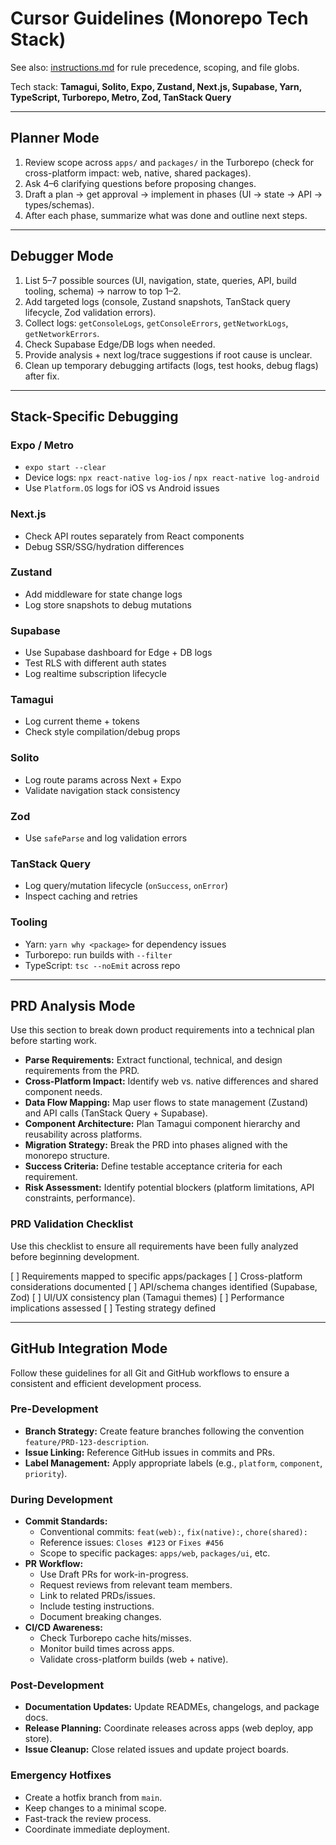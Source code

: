# Cursor Guidelines (Monorepo Tech Stack)

See also: [instructions.md](./instructions.md) for rule precedence, scoping, and file globs.

Tech stack: **Tamagui, Solito, Expo, Zustand, Next.js, Supabase, Yarn, TypeScript, Turborepo, Metro, Zod, TanStack Query**

---

## Planner Mode

1. Review scope across `apps/` and `packages/` in the Turborepo (check for cross-platform impact: web, native, shared packages).
2. Ask 4–6 clarifying questions before proposing changes.
3. Draft a plan → get approval → implement in phases (UI → state → API → types/schemas).
4. After each phase, summarize what was done and outline next steps.

---

## Debugger Mode

1. List 5–7 possible sources (UI, navigation, state, queries, API, build tooling, schema) → narrow to top 1–2.
2. Add targeted logs (console, Zustand snapshots, TanStack query lifecycle, Zod validation errors).
3. Collect logs: `getConsoleLogs`, `getConsoleErrors`, `getNetworkLogs`, `getNetworkErrors`.
4. Check Supabase Edge/DB logs when needed.
5. Provide analysis + next log/trace suggestions if root cause is unclear.
6. Clean up temporary debugging artifacts (logs, test hooks, debug flags) after fix.

---

## Stack-Specific Debugging

### Expo / Metro

* `expo start --clear`
* Device logs: `npx react-native log-ios` / `npx react-native log-android`
* Use `Platform.OS` logs for iOS vs Android issues

### Next.js

* Check API routes separately from React components
* Debug SSR/SSG/hydration differences

### Zustand

* Add middleware for state change logs
* Log store snapshots to debug mutations

### Supabase

* Use Supabase dashboard for Edge + DB logs
* Test RLS with different auth states
* Log realtime subscription lifecycle

### Tamagui

* Log current theme + tokens
* Check style compilation/debug props

### Solito

* Log route params across Next + Expo
* Validate navigation stack consistency

### Zod

* Use `safeParse` and log validation errors

### TanStack Query

* Log query/mutation lifecycle (`onSuccess`, `onError`)
* Inspect caching and retries

### Tooling

* Yarn: `yarn why <package>` for dependency issues
* Turborepo: run builds with `--filter`
* TypeScript: `tsc --noEmit` across repo

---

## PRD Analysis Mode

Use this section to break down product requirements into a technical plan before starting work.

* **Parse Requirements:** Extract functional, technical, and design requirements from the PRD.
* **Cross-Platform Impact:** Identify web vs. native differences and shared component needs.
* **Data Flow Mapping:** Map user flows to state management (Zustand) and API calls (TanStack Query + Supabase).
* **Component Architecture:** Plan Tamagui component hierarchy and reusability across platforms.
* **Migration Strategy:** Break the PRD into phases aligned with the monorepo structure.
* **Success Criteria:** Define testable acceptance criteria for each requirement.
* **Risk Assessment:** Identify potential blockers (platform limitations, API constraints, performance).

### PRD Validation Checklist

Use this checklist to ensure all requirements have been fully analyzed before beginning development.

[ ] Requirements mapped to specific apps/packages
[ ] Cross-platform considerations documented
[ ] API/schema changes identified (Supabase, Zod)
[ ] UI/UX consistency plan (Tamagui themes)
[ ] Performance implications assessed
[ ] Testing strategy defined

---

## GitHub Integration Mode

Follow these guidelines for all Git and GitHub workflows to ensure a consistent and efficient development process.

### Pre-Development

* **Branch Strategy:** Create feature branches following the convention `feature/PRD-123-description`.
* **Issue Linking:** Reference GitHub issues in commits and PRs.
* **Label Management:** Apply appropriate labels (e.g., `platform`, `component`, `priority`).

### During Development

* **Commit Standards:**
    * Conventional commits: `feat(web):`, `fix(native):`, `chore(shared):`
    * Reference issues: `Closes #123` or `Fixes #456`
    * Scope to specific packages: `apps/web`, `packages/ui`, etc.
* **PR Workflow:**
    * Use Draft PRs for work-in-progress.
    * Request reviews from relevant team members.
    * Link to related PRDs/issues.
    * Include testing instructions.
    * Document breaking changes.
* **CI/CD Awareness:**
    * Check Turborepo cache hits/misses.
    * Monitor build times across apps.
    * Validate cross-platform builds (web + native).

### Post-Development

* **Documentation Updates:** Update READMEs, changelogs, and package docs.
* **Release Planning:** Coordinate releases across apps (web deploy, app store).
* **Issue Cleanup:** Close related issues and update project boards.

### Emergency Hotfixes

* Create a hotfix branch from `main`.
* Keep changes to a minimal scope.
* Fast-track the review process.
* Coordinate immediate deployment.
